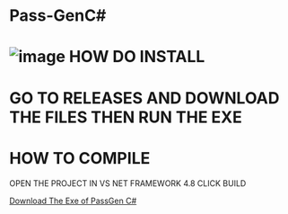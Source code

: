 # Pass-GenC#
![image](https://github.com/user-attachments/assets/0d5382c9-760e-4cf4-aafe-860b9ce384d4)
HOW DO INSTALL
==============
GO TO RELEASES AND DOWNLOAD THE FILES
THEN RUN THE EXE
================
HOW TO COMPILE
==============
OPEN THE PROJECT IN VS NET FRAMEWORK 4.8
CLICK BUILD


[Download The Exe of PassGen C#](https://github.com/ImTheOneWhoWatches/Pass-Gen-Csharp/releases/tag/1.0)

